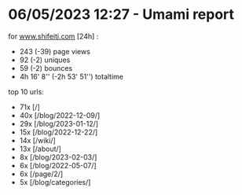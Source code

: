 # 06/05/2023 12:27 - Umami report
for www.shifeiti.com [24h] :

 - 243 (-39) page views
 - 92 (-2) uniques
 - 59 (-2) bounces
 - 4h 16' 8'' (-2h 53' 51'') totaltime


top 10 urls:
 - 71x [/]
 - 40x [/blog/2022-12-09/]
 - 29x [/blog/2023-01-12/]
 - 15x [/blog/2022-12-22/]
 - 14x [/wiki/]
 - 13x [/about/]
 - 8x [/blog/2023-02-03/]
 - 6x [/blog/2022-05-07/]
 - 6x [/page/2/]
 - 5x [/blog/categories/]



